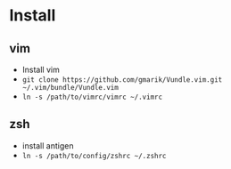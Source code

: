 # Install
## vim
  - Install vim
  - `git clone https://github.com/gmarik/Vundle.vim.git ~/.vim/bundle/Vundle.vim`
  - `ln -s /path/to/vimrc/vimrc ~/.vimrc`
## zsh
  - install antigen
  - `ln -s /path/to/config/zshrc ~/.zshrc`
